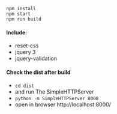 `npm install`   
`npm start`   
`npm run build`

#### Include: 
- reset-css
- jquery 3
- jquery-validation


#### Check the dist after build
- `cd dist`
- and run The SimpleHTTPServer 
- `python -m SimpleHTTPServer 8000`
- open in browser http://localhost:8000/